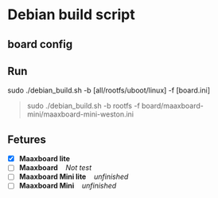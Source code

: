 # Debian build script


## board config

## Run
sudo ./debian_build.sh -b [all/rootfs/uboot/linux] -f [board.ini]

>  sudo ./debian_build.sh -b rootfs -f board/maaxboard-mini/maaxboard-mini-weston.ini

## Fetures
- [x] <b>Maaxboard lite</b>   
- [ ] <b>Maaxboard</b>  &nbsp;&nbsp; *Not test*
- [ ] <b>Maaxboard Mini lite</b>  &nbsp;&nbsp; *unfinished*
- [ ] <b>Maaxboard Mini</b>  &nbsp;&nbsp; *unfinished*